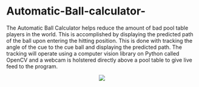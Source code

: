 # Automatic-Ball-calculator-
The Automatic Ball Calculator helps reduce the amount of bad pool table players in the world. This is accomplished by displaying the predicted path of the ball upon entering the hitting position. This is done with tracking the angle of the cue to the cue ball and displaying the predicted path. The tracking will operate using a computer vision library on Python called OpenCV and a webcam is holstered directly above a pool table to give live feed to the program.

  
<p align="center">
  <img src=![1605066127433](https://user-images.githubusercontent.com/60107217/157747873-d64222cc-95ee-4fc0-967f-d2d57d96552d.gif) />
</p>

